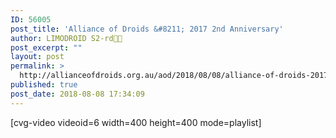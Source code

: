 ```yaml
---
ID: 56005
post_title: 'Alliance of Droids &#8211; 2017 2nd Anniversary'
author: LIMODROID S2-rd🔭🔬
post_excerpt: ""
layout: post
permalink: >
  http://allianceofdroids.org.au/aod/2018/08/08/alliance-of-droids-2017-2nd-anniversary/
published: true
post_date: 2018-08-08 17:34:09
---
```

[cvg-video videoid=6 width=400 height=400 mode=playlist]